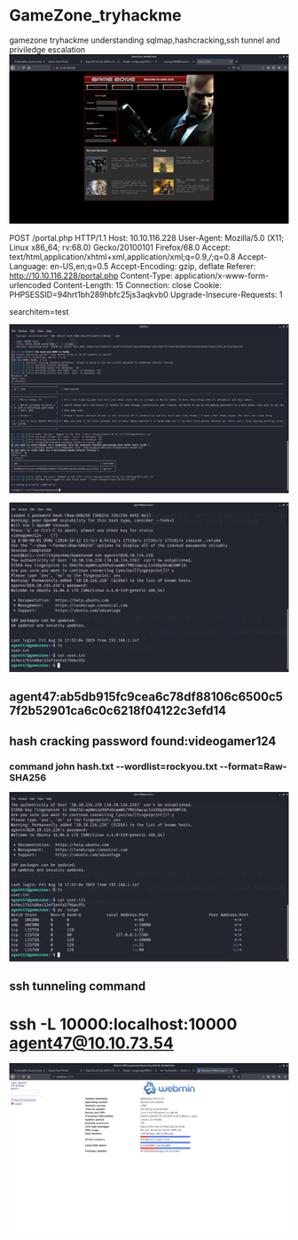 # GameZone_tryhackme
gamezone tryhackme understanding sqlmap,hashcracking,ssh tunnel and priviledge escalation
![](login_page.png)


POST /portal.php HTTP/1.1
Host: 10.10.116.228
User-Agent: Mozilla/5.0 (X11; Linux x86_64; rv:68.0) Gecko/20100101 Firefox/68.0
Accept: text/html,application/xhtml+xml,application/xml;q=0.9,*/*;q=0.8
Accept-Language: en-US,en;q=0.5
Accept-Encoding: gzip, deflate
Referer: http://10.10.116.228/portal.php
Content-Type: application/x-www-form-urlencoded
Content-Length: 15
Connection: close
Cookie: PHPSESSID=94hrt1bh289hbfc25js3aqkvb0
Upgrade-Insecure-Requests: 1

searchitem=test


![](sqlmap_details.png)


![](user_txt_agent47.png)


## agent47:ab5db915fc9cea6c78df88106c6500c57f2b52901ca6c0c6218f04122c3efd14
## hash cracking password found:videogamer124
### command john hash.txt --wordlist=rockyou.txt --format=Raw-SHA256

![](checking_sockets.png)
## ssh tunneling command
# ssh -L 10000:localhost:10000 agent47@10.10.73.54

![](ssh_tunneling_result.png)
